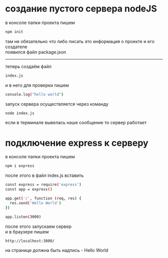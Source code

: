 # создание пустого сервера nodeJS
в консоле папки проекта пишем 
``` bash
npm init
```
там не обязательно что либо писать это информация о проекте и его создателе
<br/>
появился файл package.json 

___

теперь создаём файл
``` bash
index.js
```
и в него для проверки пишем
``` bash
console.log("hello world")
```
запуск сервера осуществляется через команду
``` bash
node index.js
```
если в терминале вывелась наше сообщение то сервер работает

# подключение express к серверу

в консоле папки проекта пишем 
``` bash
npm i express
```
после этого в файл index.js вставить 
``` bash
const express = require('express')
const app = express()

app.get('/', function (req, res) {
  res.send('Hello World')
})

app.listen(3000)
```
после этого запускаем сервер
<br/>
и в браузере пишем
``` bash
http://localhost:3000/
```
на странице должна быть надпись - Hello World





